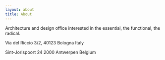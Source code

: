 ```yaml
---
layout: about
title: About
---
```

Architecture and design office interested in the essential, the functional, the radical.

Via del Riccio 3/2, 
40123 Bologna Italy

Sint-Jorispoort 24
2000 Antwerpen
Belgium 
